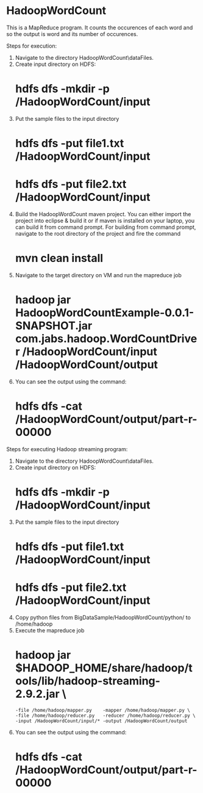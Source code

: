 # HadoopWordCount
This is a MapReduce program.
It counts the occurences of each word and so the output is word and its number of occurences.

Steps for execution:
1) Navigate to the directory HadoopWordCount\dataFiles.
2) Create input directory on HDFS:
    # hdfs dfs -mkdir -p /HadoopWordCount/input
3) Put the sample files to the input directory
    # hdfs dfs -put file1.txt /HadoopWordCount/input
    # hdfs dfs -put file2.txt /HadoopWordCount/input
4) Build the HadoopWordCount maven project.
   You can either import the project into eclipse & build it or if maven is installed on your laptop, you can build it from command prompt.
   For building from command prompt, navigate to the root directory of the project and fire the command
    # mvn clean install
 5) Navigate to the target directory on VM and run the mapreduce job
    # hadoop jar HadoopWordCountExample-0.0.1-SNAPSHOT.jar com.jabs.hadoop.WordCountDriver /HadoopWordCount/input /HadoopWordCount/output
 6) You can see the output using the command:
    # hdfs dfs -cat /HadoopWordCount/output/part-r-00000
	
	
Steps for executing Hadoop streaming program:
1) Navigate to the directory HadoopWordCount\dataFiles.
2) Create input directory on HDFS:
    # hdfs dfs -mkdir -p /HadoopWordCount/input
3) Put the sample files to the input directory
    # hdfs dfs -put file1.txt /HadoopWordCount/input
    # hdfs dfs -put file2.txt /HadoopWordCount/input
4) Copy python files from BigDataSample/HadoopWordCount/python/ to /home/hadoop
5) Execute the mapreduce job
    # hadoop jar $HADOOP_HOME/share/hadoop/tools/lib/hadoop-streaming-2.9.2.jar \
       -file /home/hadoop/mapper.py    -mapper /home/hadoop/mapper.py \
       -file /home/hadoop/reducer.py   -reducer /home/hadoop/reducer.py \
       -input /HadoopWordCount/input/* -output /HadoopWordCount/output
6) You can see the output using the command:
    # hdfs dfs -cat /HadoopWordCount/output/part-r-00000